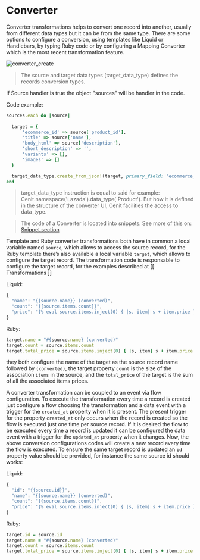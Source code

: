 # Converter

Converter transformations helps to convert one record into another, usually from different data types but it can be from the same type. There are some options to configure a conversion, using templates like Liquid or Handlebars, by typing Ruby code or by configuring a Mapping Converter which is the most recent transformation feature.

![converter_create](https://user-images.githubusercontent.com/30662690/63619940-0df30800-c5be-11e9-80f4-8edcfe491de3.png)

> The source and target data types (target_data_type) defines the records conversion types.

If Source handler is true the object "sources" will be handler in the code. 

Code example:

```ruby
sources.each do |source|
    
  target = {
      'ecommerce_id' => source['product_id'],
      'title' => source['name'],
      'body_html' => source['description'],
      'short_description' => '',
      'variants' => [],
      'images' => []
  }

  target_data_type.create_from_json!(target, primary_field: 'ecommerce_id')
end
```

> target_data_type instruction is equal to said for example: Cenit.namespace('Lazada').data_type('Product'). But how it is defined in the structure of the converter UI, Cenit facilities the access to data_type.

> The code of a Converter is located into snippets. See more of this on: [Snippet section](snippets.md)

Template and Ruby converter transformations both have in common a local variable named `source`, which allows to access the source record, for the Ruby template there’s also available a local variable `target`, which allows to configure the target record. The transformation code is responsable to configure the target record, for the examples described at [[ Transformations ]]

Liquid:

```javascript
{
  "name": "{{source.name}} (converted)",
  "count": "{{source.items.count}}",
  "price": "{% eval source.items.inject(0) { |s, item| s + item.price } %}"
}
```

Ruby:

```ruby
target.name = "#{source.name} (converted)"
target.count = source.items.count
target.total_price = source.items.inject(0) { |s, item| s + item.price }
```

they both configure the name of the target as the source record name followed by `(converted)`, the target property `count` is the size of the association `items` in the source, and the `total_price` of the target is the sum of all the associated items prices.

A converter transformation can be coupled to an event via flow configuration. To execute the transformation every time a record is created just configure a flow choosing the transformation and a data event with a trigger for the `created_at` property when it is present. The present trigger for the property `created_at` only occurs when the record is created so the flow is executed just one time per source record. If it is desired the flow to be executed every time a record is updated it can be configured the data event with a trigger for the `updated_at` property when it changes. Now, the above conversion configurations codes will create a new record every time the flow is executed. To ensure the same target record is updated an `id` property value should be provided, for instance the same source id should works:

Liquid:

```javascript
{
  "id": "{{source.id}}",
  "name": "{{source.name}} (converted)",
  "count": "{{source.items.count}}",
  "price": "{% eval source.items.inject(0) { |s, item| s + item.price } %}"
}
```

Ruby:

```ruby
target.id = source.id
target.name = "#{source.name} (converted)"
target.count = source.items.count
target.total_price = source.items.inject(0) { |s, item| s + item.price }
```

